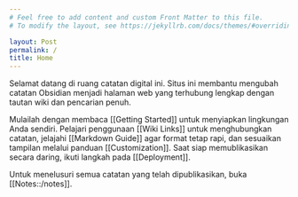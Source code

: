 ```yaml
---
# Feel free to add content and custom Front Matter to this file.
# To modify the layout, see https://jekyllrb.com/docs/themes/#overriding-theme-defaults

layout: Post
permalink: /
title: Home
---
```


Selamat datang di ruang catatan digital ini. Situs ini membantu mengubah catatan Obsidian menjadi halaman web yang terhubung lengkap dengan tautan wiki dan pencarian penuh.

Mulailah dengan membaca [[Getting Started]] untuk menyiapkan lingkungan Anda sendiri. Pelajari penggunaan [[Wiki Links]] untuk menghubungkan catatan, jelajahi [[Markdown Guide]] agar format tetap rapi, dan sesuaikan tampilan melalui panduan [[Customization]]. Saat siap memublikasikan secara daring, ikuti langkah pada [[Deployment]].

Untuk menelusuri semua catatan yang telah dipublikasikan, buka [[Notes::/notes]].
